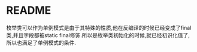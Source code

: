 # README

枚举类可以作为单例模式是由于其特殊的性质,他在反编译的时候已经变成了final类,并且字段都被static final修饰.所以是枚举类初始化的时候,就已经初识化值了,所以也满足了单例模式的条件.